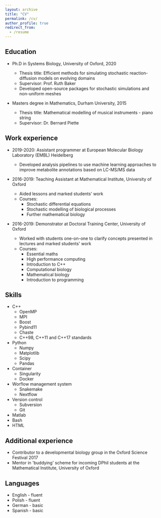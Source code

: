 ```yaml
---
layout: archive
title: "CV"
permalink: /cv/
author_profile: true
redirect_from:
  - /resume
---
```


## Education

* Ph.D in Systems Biology, University of Oxford, 2020
    * Thesis title: Efficient methods for simulating stochastic reaction-diffusion models on evolving domains
    * Supervisor: Prof. Ruth Baker
    * Developed open-source packages for stochastic simulations and non-uniform meshes

* Masters degree in Mathematics, Durham University, 2015
    * Thesis title: Mathematical modelling of musical instruments - piano string
    * Supervisor: Dr. Bernard Piette

## Work experience

* 2019-2020: Assistant programmer at European Molecular Biology Laboratory (EMBL) Heidelberg
    * Developed analysis pipelines to use machine learning approaches to improve metabolite annotations based on LC-MS/MS data

* 2016-2019: Teaching Assistant at Mathematical Institute, University of Oxford
    * Aided lessons and marked students' work
    * Courses:
        - Stochastic differential equations
        - Stochastic modelling of biological processes
        - Further mathematical biology

* 2016-2019: Demonstrator at Doctoral Training Center, University of Oxford
    * Worked with students one-on-one to clarify concepts presented in lectures and marked students' work
    * Courses:
        - Essential maths
        - High performance computing
        - Introduction to C++
        - Computational biology
        - Mathematical biology
        - Introduction to programming

## Skills

* C++
    - OpenMP
    - MPI
    - Boost
    - Pybind11
    - Chaste
    - C++98, C++11 and C++17 standards
* Python
    - Numpy
    - Matplotlib
    - Scipy
    - Pandas
* Container
    - Singularity
    - Docker
* Worflow management system
    * Snakemake
    * Nextflow
* Version control
    - Subversion
    - Git
* Matlab
* Bash
* HTML

## Additional experience

* Contributor to a developmental biology group in the Oxford Science Festival 2017
* Mentor in 'buddying' scheme for incoming DPhil students at the Mathematical Institute, University of Oxford

## Languages

* English - fluent
* Polish - fluent
* German - basic
* Spanish - basic

